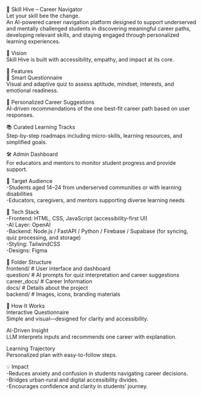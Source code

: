 🌟 Skill Hive – Career Navigator  
Let your skill bee the change.  
An AI-powered career navigation platform designed to support underserved and mentally challenged students in discovering meaningful career paths, developing relevant skills, and staying engaged through personalized learning experiences.

🎯 Vision  
Skill Hive is built with accessibility, empathy, and impact at its core.

🚀 Features  
🧠 Smart Questionnaire  
Visual and adaptive quiz to assess aptitude, mindset, interests, and emotional readiness.

🎯 Personalized Career Suggestions  
AI-driven recommendations of the one best-fit career path based on user responses.

📚 Curated Learning Tracks  
Step-by-step roadmaps including micro-skills, learning resources, and simplified goals.

🛠️ Admin Dashboard  
For educators and mentors to monitor student progress and provide support.

👥 Target Audience  
-Students aged 14–24 from underserved communities or with learning disabilities  
-Educators, caregivers, and mentors supporting diverse learning needs

🧰 Tech Stack  
-Frontend: HTML, CSS, JavaScript (accessibility-first UI)  
-AI Layer: OpenAI  
-Backend: Node.js / FastAPI / Python / Firebase / Supabase (for syncing, quiz processing, and storage)  
-Styling: TailwindCSS  
-Designs: Figma  

📂 Folder Structure  
frontend/          # User interface and dashboard  
question/          # AI prompts for quiz interpretation and career suggestions  
career_docs/       # Career Information  
docs/              # Details about the project  
backend/           # Images, icons, branding materials  

🧪 How It Works  
Interactive Questionnaire  
Simple and visual—designed for clarity and accessibility.

AI-Driven Insight  
LLM interprets inputs and recommends one career with explanation.

Learning Trajectory  
Personalized plan with easy-to-follow steps.

💡 Impact  
-Reduces anxiety and confusion in students navigating career decisions.  
-Bridges urban-rural and digital accessibility divides.  
-Encourages confidence and clarity in students’ journey.  
